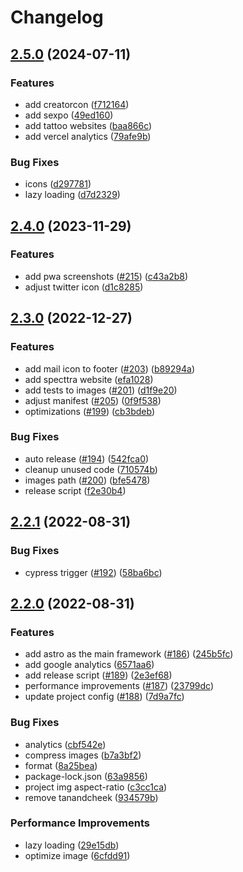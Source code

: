 # Changelog

## [2.5.0](https://github.com/renansigolo/renan-sigolo-website/compare/v2.4.0...v2.5.0) (2024-07-11)


### Features

* add creatorcon ([f712164](https://github.com/renansigolo/renan-sigolo-website/commit/f712164e2a1875f0dd6e8714ebfeb53927232186))
* add sexpo ([49ed160](https://github.com/renansigolo/renan-sigolo-website/commit/49ed160a0e30b2555356707ad33d07c9e023eaba))
* add tattoo websites ([baa866c](https://github.com/renansigolo/renan-sigolo-website/commit/baa866cf044503c98ccb65362b16c8bb31be4ac5))
* add vercel analytics ([79afe9b](https://github.com/renansigolo/renan-sigolo-website/commit/79afe9b7adb5c97a4929168e3739c4e33e1543b5))


### Bug Fixes

* icons ([d297781](https://github.com/renansigolo/renan-sigolo-website/commit/d297781a050c54a8efc3b0d7dda15bc33b4fbc90))
* lazy loading ([d7d2329](https://github.com/renansigolo/renan-sigolo-website/commit/d7d232987b742832595f1f441ed269e76ec86825))

## [2.4.0](https://github.com/renansigolo/renan-sigolo-website/compare/v2.3.0...v2.4.0) (2023-11-29)


### Features

* add pwa screenshots ([#215](https://github.com/renansigolo/renan-sigolo-website/issues/215)) ([c43a2b8](https://github.com/renansigolo/renan-sigolo-website/commit/c43a2b8716b24d9ace6df5597b96c825a74a3d6e))
* adjust twitter icon ([d1c8285](https://github.com/renansigolo/renan-sigolo-website/commit/d1c828564bedf3a368193d0360424227da7a65d3))

## [2.3.0](https://github.com/renansigolo/renan-sigolo-website/compare/v2.2.1...v2.3.0) (2022-12-27)


### Features

* add mail icon to footer ([#203](https://github.com/renansigolo/renan-sigolo-website/issues/203)) ([b89294a](https://github.com/renansigolo/renan-sigolo-website/commit/b89294acf440c50b39e5bd96169493681e970997))
* add specttra website ([efa1028](https://github.com/renansigolo/renan-sigolo-website/commit/efa10287e3362e0b80cb14312a47a11a63c92212))
* add tests to images ([#201](https://github.com/renansigolo/renan-sigolo-website/issues/201)) ([d1f9e20](https://github.com/renansigolo/renan-sigolo-website/commit/d1f9e20a6f7e6d351403db9c0ccb28fc06eeca34))
* adjust manifest ([#205](https://github.com/renansigolo/renan-sigolo-website/issues/205)) ([0f9f538](https://github.com/renansigolo/renan-sigolo-website/commit/0f9f538fe666b86d6d0764b1732107b56e892063))
* optimizations ([#199](https://github.com/renansigolo/renan-sigolo-website/issues/199)) ([cb3bdeb](https://github.com/renansigolo/renan-sigolo-website/commit/cb3bdeb305c47eca92684aca54c9ee61cd0a4fd7))


### Bug Fixes

* auto release ([#194](https://github.com/renansigolo/renan-sigolo-website/issues/194)) ([542fca0](https://github.com/renansigolo/renan-sigolo-website/commit/542fca0cd273290570edc56a2cf570317c00545c))
* cleanup unused code ([710574b](https://github.com/renansigolo/renan-sigolo-website/commit/710574b70d22ea8147c087524cc0da7b22c3de23))
* images path ([#200](https://github.com/renansigolo/renan-sigolo-website/issues/200)) ([bfe5478](https://github.com/renansigolo/renan-sigolo-website/commit/bfe5478dae2b79ed8824d2121e38474d21467c6c))
* release script ([f2e30b4](https://github.com/renansigolo/renan-sigolo-website/commit/f2e30b4e4fe5fc8f831675e0e39f9d344b1f9b47))

## [2.2.1](https://github.com/renansigolo/renan-sigolo-website/compare/v2.2.0...v2.2.1) (2022-08-31)


### Bug Fixes

* cypress trigger ([#192](https://github.com/renansigolo/renan-sigolo-website/issues/192)) ([58ba6bc](https://github.com/renansigolo/renan-sigolo-website/commit/58ba6bc728ee4868dd6f9808537a825ba4ae0e37))

## [2.2.0](https://github.com/renansigolo/renan-sigolo-website/compare/v2.1.0...v2.2.0) (2022-08-31)


### Features

* add astro as the main framework ([#186](https://github.com/renansigolo/renan-sigolo-website/issues/186)) ([245b5fc](https://github.com/renansigolo/renan-sigolo-website/commit/245b5fcf3cbd7a601a28cfc312c2a6ee76b74f71))
* add google analytics ([6571aa6](https://github.com/renansigolo/renan-sigolo-website/commit/6571aa6aa5f6c3bab842c8d923cfc66927fe20c2))
* add release script ([#189](https://github.com/renansigolo/renan-sigolo-website/issues/189)) ([2e3ef68](https://github.com/renansigolo/renan-sigolo-website/commit/2e3ef68cb52cae15cd83b6ec37b11e79accf2473))
* performance improvements ([#187](https://github.com/renansigolo/renan-sigolo-website/issues/187)) ([23799dc](https://github.com/renansigolo/renan-sigolo-website/commit/23799dc6ccc2170a2edd82d29a4e83b668ae305a))
* update project config ([#188](https://github.com/renansigolo/renan-sigolo-website/issues/188)) ([7d9a7fc](https://github.com/renansigolo/renan-sigolo-website/commit/7d9a7fcc131e9aafea4ba7f9325ac888da713b59))


### Bug Fixes

* analytics ([cbf542e](https://github.com/renansigolo/renan-sigolo-website/commit/cbf542e5887dccd5c5b7f3db0ed1951f1472b329))
* compress images ([b7a3bf2](https://github.com/renansigolo/renan-sigolo-website/commit/b7a3bf2935197e5d11a9251ee430639dcaf77ea5))
* format ([8a25bea](https://github.com/renansigolo/renan-sigolo-website/commit/8a25bea640e484b1f0f59092d1da68f7cd0625ae))
* package-lock.json ([63a9856](https://github.com/renansigolo/renan-sigolo-website/commit/63a98568cdce69f3f3f82fd19ec55e689ee07855))
* project img aspect-ratio ([c3cc1ca](https://github.com/renansigolo/renan-sigolo-website/commit/c3cc1ca682838051b1917287c7533dc2deda1412))
* remove tanandcheek ([934579b](https://github.com/renansigolo/renan-sigolo-website/commit/934579bbb5083e60e5508abbcc4323fa4403bd98))


### Performance Improvements

* lazy loading ([29e15db](https://github.com/renansigolo/renan-sigolo-website/commit/29e15db497909b756b6b05acc41837dd789896cf))
* optimize image ([6cfdd91](https://github.com/renansigolo/renan-sigolo-website/commit/6cfdd91641f8d3b58f6f07d7dd55e18043c56e51))
